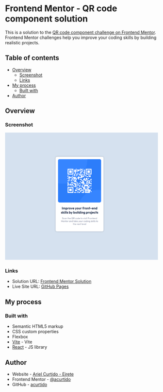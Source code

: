 # Frontend Mentor - QR code component solution

This is a solution to the [QR code component challenge on Frontend Mentor](https://www.frontendmentor.io/challenges/qr-code-component-iux_sIO_H). Frontend Mentor challenges help you improve your coding skills by building realistic projects. 

## Table of contents

- [Overview](#overview)
  - [Screenshot](#screenshot)
  - [Links](#links)
- [My process](#my-process)
  - [Built with](#built-with)
- [Author](#author)

## Overview

### Screenshot

![screenshot](./public/screenshot.png)

### Links

- Solution URL: [Frontend Mentor Solution](https://your-solution-url.com)
- Live Site URL: [GitHub Pages](https://your-live-site-url.com)

## My process

### Built with

- Semantic HTML5 markup
- CSS custom properties
- Flexbox
- [Vite](https://vitejs.dev/) - Vite
- [React](https://reactjs.org/) - JS library

## Author

- Website - [Ariel Curtido - Eirete](https://eirete.com/)
- Frontend Mentor - [@acurtido](https://www.frontendmentor.io/profile/acurtido)
- GitHub - [acurtido](https://github.com/acurtido)

